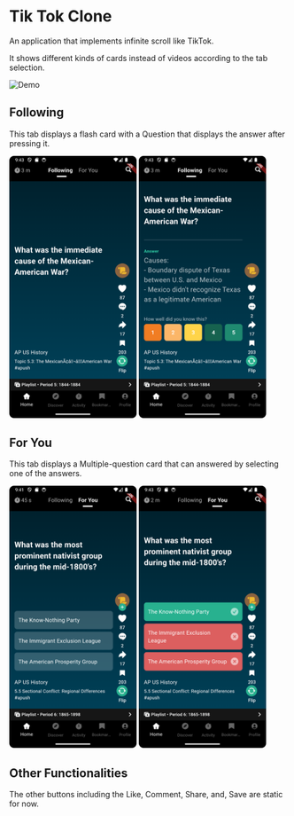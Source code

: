 # Tik Tok Clone

An application that implements infinite scroll like TikTok.

It shows different kinds of cards instead of videos according to the tab selection.

<img width="230" alt="Demo" src="https://github.com/ShanavasPS/FlutterTikTokClone/assets/8370662/82f34f67-394e-4849-beb4-5b12cec428f7">

## Following

This tab displays a flash card with a Question that displays the answer after pressing it.
<p float="left">
<img width="230" alt="Following Front View" src="images/screenshots/FollowingFront.png">
<img width="230" alt="Following Back View" src="images/screenshots/FollowingBack.png">
</p>

## For You

This tab displays a Multiple-question card that can answered by selecting one of the answers.
<p float="left">
<img width="230" alt="For You Front View" src="images/screenshots/ForYouFront.png">
<img width="230" alt="For You Answer View" src="images/screenshots/ForYouAnswer.png">
</p>

## Other Functionalities

The other buttons including the Like, Comment, Share, and, Save are static for now.
